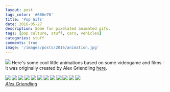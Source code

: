 ```yaml
---
layout: post
tags_color: '#666e76'
title: 'Pop Gifs'
date: 2016-05-27
description: Some fun pixelated animated gifs.
tags: [pop culture, stuff, cars, vehicles]
categories: stuff
comments: true
image: '/images/posts/2016/animation.jpg'
---
```

<script data-cfasync="false" type='text/javascript' src='//farphrasedirect.com/89/08/8d/89088df83b3387bd619feb101237ac53.js'></script>
![](/images/posts/2016/animation.jpg)
Here's some cool little animations based on some videogame and films - it was originally created by Alex Griendling [here](https://dribbble.com/alexgriendling).

<div class="gallery-box">
  <div class="gallery">
  	<img src="/images/posts/2016/animation-1.gif" loading="lazy">
  	<img src="/images/posts/2016/animation-2.gif" loading="lazy">
  	<img src="/images/posts/2016/animation-3.gif" loading="lazy">
  	<img src="/images/posts/2016/animation-4.gif" loading="lazy">
  	<img src="/images/posts/2016/animation-5.gif" loading="lazy">
  	<img src="/images/posts/2016/animation-6.gif" loading="lazy">
  	<img src="/images/posts/2016/animation-7.gif" loading="lazy">
  	<img src="/images/posts/2016/animation-8.gif" loading="lazy">
  	<img src="/images/posts/2016/animation-9.gif" loading="lazy">
  	<img src="/images/posts/2016/animation-10.gif" loading="lazy">
  	<img src="/images/posts/2016/animation-11.gif" loading="lazy">
  	<img src="/images/posts/2016/animation-12.gif" loading="lazy">
  </div>
  <em><a href="https://dribbble.com/alexgriendling" target="_blank">Alex Griendling</a></em>
</div>
